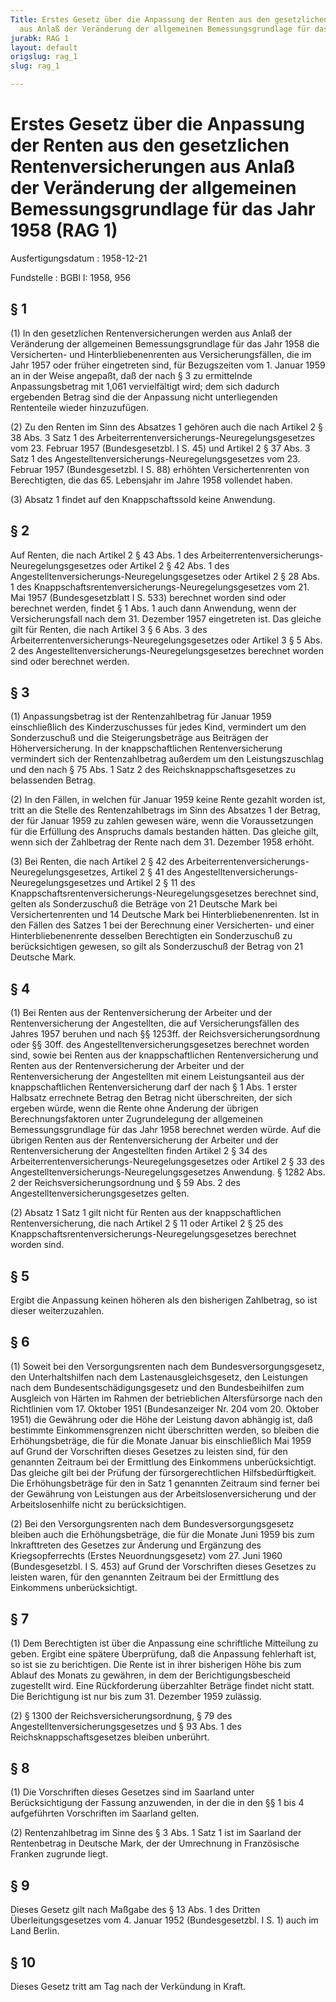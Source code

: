 ```yaml
---
Title: Erstes Gesetz über die Anpassung der Renten aus den gesetzlichen Rentenversicherungen
  aus Anlaß der Veränderung der allgemeinen Bemessungsgrundlage für das Jahr 1958
jurabk: RAG 1
layout: default
origslug: rag_1
slug: rag_1

---
```


# Erstes Gesetz über die Anpassung der Renten aus den gesetzlichen Rentenversicherungen aus Anlaß der Veränderung der allgemeinen Bemessungsgrundlage für das Jahr 1958 (RAG 1)

Ausfertigungsdatum
:   1958-12-21

Fundstelle
:   BGBl I: 1958, 956



## § 1

(1) In den gesetzlichen Rentenversicherungen werden aus Anlaß der Veränderung der allgemeinen Bemessungsgrundlage für das Jahr 1958 die Versicherten- und Hinterbliebenenrenten aus Versicherungsfällen, die im Jahr 1957 oder früher eingetreten sind, für Bezugszeiten vom 1. Januar 1959 an in der Weise angepaßt, daß der nach § 3 zu ermittelnde Anpassungsbetrag mit 1,061 vervielfältigt wird; dem sich dadurch ergebenden Betrag sind die der Anpassung nicht unterliegenden Rententeile wieder hinzuzufügen.

(2) Zu den Renten im Sinn des Absatzes 1 gehören auch die nach Artikel 2 § 38 Abs. 3 Satz 1 des Arbeiterrentenversicherungs-Neuregelungsgesetzes vom 23. Februar 1957 (Bundesgesetzbl. I S. 45) und Artikel 2 § 37 Abs. 3 Satz 1 des Angestelltenversicherungs-Neuregelungsgesetzes vom 23. Februar 1957 (Bundesgesetzbl. I S. 88) erhöhten Versichertenrenten von Berechtigten, die das 65. Lebensjahr im Jahre 1958 vollendet haben.

(3) Absatz 1 findet auf den Knappschaftssold keine Anwendung.


## § 2

Auf Renten, die nach Artikel 2 § 43 Abs. 1 des Arbeiterrentenversicherungs-Neuregelungsgesetzes oder Artikel 2 § 42 Abs. 1 des Angestelltenversicherungs-Neuregelungsgesetzes oder Artikel 2 § 28 Abs. 1 des Knappschaftsrentenversicherungs-Neuregelungsgesetzes vom 21. Mai 1957 (Bundesgesetzblatt I S. 533) berechnet worden sind oder berechnet werden, findet § 1 Abs. 1 auch dann Anwendung, wenn der Versicherungsfall nach dem 31. Dezember 1957 eingetreten ist. Das gleiche gilt für Renten, die nach Artikel 3 § 6 Abs. 3 des Arbeiterrentenversicherungs-Neuregelungsgesetzes oder Artikel 3 § 5 Abs. 2 des Angestelltenversicherungs-Neuregelungsgesetzes berechnet worden sind oder berechnet werden.


## § 3

(1) Anpassungsbetrag ist der Rentenzahlbetrag für Januar 1959 einschließlich des Kinderzuschusses für jedes Kind, vermindert um den Sonderzuschuß und die Steigerungsbeträge aus Beiträgen der Höherversicherung. In der knappschaftlichen Rentenversicherung vermindert sich der Rentenzahlbetrag außerdem um den Leistungszuschlag und den nach § 75 Abs. 1 Satz 2 des Reichsknappschaftsgesetzes zu belassenden Betrag.

(2) In den Fällen, in welchen für Januar 1959 keine Rente gezahlt worden ist, tritt an die Stelle des Rentenzahlbetrags im Sinn des Absatzes 1 der Betrag, der für Januar 1959 zu zahlen gewesen wäre, wenn die Voraussetzungen für die Erfüllung des Anspruchs damals bestanden hätten. Das gleiche gilt, wenn sich der Zahlbetrag der Rente nach dem 31. Dezember 1958 erhöht.

(3) Bei Renten, die nach Artikel 2 § 42 des Arbeiterrentenversicherungs-Neuregelungsgesetzes, Artikel 2 § 41 des Angestelltenversicherungs-Neuregelungsgesetzes und Artikel 2 § 11 des Knappschaftsrentenversicherungs-Neuregelungsgesetzes berechnet sind, gelten als Sonderzuschuß die Beträge von 21 Deutsche Mark bei Versichertenrenten und 14 Deutsche Mark bei Hinterbliebenenrenten. Ist in den Fällen des Satzes 1 bei der Berechnung einer Versicherten- und einer Hinterbliebenenrente desselben Berechtigten ein Sonderzuschuß zu berücksichtigen gewesen, so gilt als Sonderzuschuß der Betrag von 21 Deutsche Mark.


## § 4

(1) Bei Renten aus der Rentenversicherung der Arbeiter und der Rentenversicherung der Angestellten, die auf Versicherungsfällen des Jahres 1957 beruhen und nach
§§ 1253ff. der Reichsversicherungsordnung oder §§ 30ff. des Angestelltenversicherungsgesetzes              berechnet worden sind, sowie bei Renten aus der knappschaftlichen Rentenversicherung und Renten aus der Rentenversicherung der Arbeiter und der Rentenversicherung der Angestellten mit einem Leistungsanteil aus der knappschaftlichen Rentenversicherung darf der nach § 1 Abs. 1 erster Halbsatz errechnete Betrag den Betrag nicht überschreiten, der sich ergeben würde, wenn die Rente ohne Änderung der übrigen Berechnungsfaktoren unter Zugrundelegung der allgemeinen Bemessungsgrundlage für das Jahr 1958 berechnet werden würde. Auf die übrigen Renten aus der Rentenversicherung der Arbeiter und der Rentenversicherung der Angestellten finden
Artikel 2 § 34 des Arbeiterrentenversicherungs-Neuregelungsgesetzes oder Artikel 2 § 33 des Angestelltenversicherungs-Neuregelungsgesetzes Anwendung. § 1282 Abs. 2 der Reichsversicherungsordnung und § 59 Abs. 2 des Angestelltenversicherungsgesetzes gelten.

(2) Absatz 1 Satz 1 gilt nicht für Renten aus der knappschaftlichen Rentenversicherung, die nach
Artikel 2 § 11 oder Artikel 2 § 25 des Knappschaftsrentenversicherungs-Neuregelungsgesetzes              berechnet worden sind.


## § 5

Ergibt die Anpassung keinen höheren als den bisherigen Zahlbetrag, so ist dieser weiterzuzahlen.


## § 6

(1) Soweit bei den Versorgungsrenten nach dem Bundesversorgungsgesetz, den Unterhaltshilfen nach dem Lastenausgleichsgesetz, den Leistungen nach dem Bundesentschädigungsgesetz und den Bundesbeihilfen zum Ausgleich von Härten im Rahmen der betrieblichen Altersfürsorge nach den Richtlinien vom 17. Oktober 1951 (Bundesanzeiger Nr. 204 vom 20. Oktober 1951) die Gewährung oder die Höhe der Leistung davon abhängig ist, daß bestimmte Einkommensgrenzen nicht überschritten werden, so bleiben die Erhöhungsbeträge, die für die Monate Januar bis einschließlich Mai 1959 auf Grund der Vorschriften dieses Gesetzes zu leisten sind, für den genannten Zeitraum bei der Ermittlung des Einkommens unberücksichtigt. Das gleiche gilt bei der Prüfung der fürsorgerechtlichen Hilfsbedürftigkeit. Die Erhöhungsbeträge für den in Satz 1 genannten Zeitraum sind ferner bei der Gewährung von Leistungen aus der Arbeitslosenversicherung und der Arbeitslosenhilfe nicht zu berücksichtigen.

(2) Bei den Versorgungsrenten nach dem Bundesversorgungsgesetz bleiben auch die Erhöhungsbeträge, die für die Monate Juni 1959 bis zum Inkrafttreten des Gesetzes zur Änderung und Ergänzung des Kriegsopferrechts (Erstes Neuordnungsgesetz) vom 27. Juni 1960 (Bundesgesetzbl. I S. 453) auf Grund der Vorschriften dieses Gesetzes zu leisten waren, für den genannten Zeitraum bei der Ermittlung des Einkommens unberücksichtigt.


## § 7

(1) Dem Berechtigten ist über die Anpassung eine schriftliche Mitteilung zu geben. Ergibt eine spätere Überprüfung, daß die Anpassung fehlerhaft ist, so ist sie zu berichtigen. Die Rente ist in ihrer bisherigen Höhe bis zum Ablauf des Monats zu gewähren, in dem der Berichtigungsbescheid zugestellt wird. Eine Rückforderung überzahlter Beträge findet nicht statt. Die Berichtigung ist nur bis zum 31. Dezember 1959 zulässig.

(2)
§ 1300 der Reichsversicherungsordnung, § 79 des Angestelltenversicherungsgesetzes und § 93 Abs. 1 des Reichsknappschaftsgesetzes bleiben unberührt.


## § 8

(1) Die Vorschriften dieses Gesetzes sind im Saarland unter Berücksichtigung der Fassung anzuwenden, in der die in den §§ 1 bis 4 aufgeführten Vorschriften im Saarland gelten.

(2) Rentenzahlbetrag im Sinne des § 3 Abs. 1 Satz 1 ist im Saarland der Rentenbetrag in Deutsche Mark, der der Umrechnung in Französische Franken zugrunde liegt.


## § 9

Dieses Gesetz gilt nach Maßgabe des § 13 Abs. 1 des Dritten Überleitungsgesetzes vom 4. Januar 1952 (Bundesgesetzbl. I S. 1) auch im Land Berlin.


## § 10

Dieses Gesetz tritt am Tag nach der Verkündung in Kraft.

